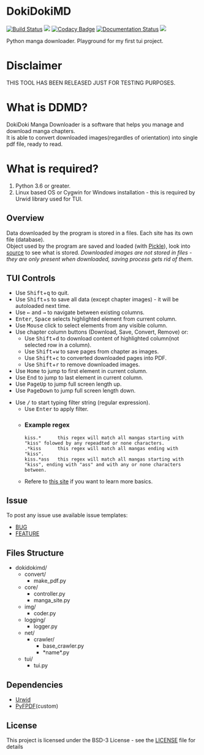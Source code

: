 # DokiDokiMD
[![Build Status](https://travis-ci.org/Konrad-Ziarko/DokiDokiMD.svg?branch=master)](https://travis-ci.org/Konrad-Ziarko/DokiDokiMD)
![](https://img.shields.io/github/issues/Konrad-Ziarko/DokiDokiMD.svg)
[![Codacy Badge](https://api.codacy.com/project/badge/Grade/76fa5ed5e113414fbb2d7ae6b12d00e1)](https://app.codacy.com/app/Konrad-Ziarko/DokiDokiMD?utm_source=github.com&utm_medium=referral&utm_content=Konrad-Ziarko/DokiDokiMD&utm_campaign=Badge_Grade_Dashboard)
[![Documentation Status](https://readthedocs.org/projects/dokidokimd/badge/?version=latest)](https://dokidokimd.readthedocs.io/en/latest/?badge=latest)
![](https://img.shields.io/github/license/Konrad-Ziarko/DokiDokiMD.svg)

Python manga downloader.
Playground for my first tui project.

# Disclaimer
THIS TOOL HAS BEEN RELEASED JUST FOR TESTING PURPOSES.

# What is DDMD?
DokiDoki Manga Downloader is a software that helps you manage and download manga chapters.
<br>
It is able to convert downloaded images(regardles of orientation) into single pdf file, ready to read.

# What is required?
1. Python 3.6 or greater.
2. Linux based OS or Cygwin for Windows installation - this is required by Urwid library used for TUI.

## Overview
Data downloaded by the program is stored in a files. Each site has its own file (database).
<br>
Object used by the program are saved and loaded (with [Pickle](https://docs.python.org/3/library/pickle.html)), look into [source](dokidokimd/manga_site.py) to see what is stored.
*Downloaded images are not stored in files - they are only present when downloaded, saving process gets rid of them*.

## TUI Controls
- Use <kbd>Shift</kbd>+<kbd>q</kbd> to quit.
- Use <kbd>Shift</kbd>+<kbd>s</kbd> to save all data (except chapter images) - it will be autoloaded next time.
- Use <kbd>←</kbd> and <kbd>→</kbd> to navigate between existing columns.
- <kbd>Enter</kbd>, <kbd>Space</kbd> selects highlighted element from current column.
- Use <kbd>Mouse</kbd> click to select elements from any visible column.
- Use chapter column buttons (Download, Save, Convert, Remove) or:
    - Use <kbd>Shift</kbd>+<kbd>d</kbd> to download content of highlighted column(not selected row in a column).
    - Use <kbd>Shift</kbd>+<kbd>w</kbd> to save pages from chapter as images.
    - Use <kbd>Shift</kbd>+<kbd>c</kbd> to converted downloaded pages into PDF.
    - Use <kbd>Shift</kbd>+<kbd>r</kbd> to remove downloaded images.
- Use <kbd>Home</kbd> to jump to first element in current column.
- Use <kbd>End</kbd> to jump to last element in current column.
- Use <kbd>PageUp</kbd> to jump full screen length up.
- Use <kbd>PageDown</kbd> to jump full screen length down.

+ Use <kbd>/</kbd> to start typing filter string (regular expression).
  - Use <kbd>Enter</kbd> to apply filter.
  - ### Example regex
    ```
    kiss.*      this regex will match all mangas starting with "kiss" folowed by any repeadted or none characters.
    .*kiss      this regex will match all mangas ending with "kiss".
    kiss.*ass   this regex will match all mangas starting with "kiss", ending with "ass" and with any or none characters between.
    ```
  - Refere to [this site](https://regex101.com/) if you want to learn more basics.
  
## Issue
To post any issue use available issue templates:
- [BUG](.github/ISSUE_TEMPLATE/bug_report.md)
- [FEATURE](.github/ISSUE_TEMPLATE/feature_request.md)

## Files Structure
- dokidokimd/
  - convert/
    - make_pdf.py
  - core/
    - controller.py
    - manga_site.py
  - img/
    - coder.py
  - logging/
    - logger.py
  - net/
    - crawler/
      - base_crawler.py
      - \*name\*.py
  - tui/
    - tui.py

## Dependencies
- [Urwid](https://github.com/urwid/urwid)
- [PyFPDF](https://github.com/reingart/pyfpdf)(custom)

## License
This project is licensed under the BSD-3 License - see the [LICENSE](LICENSE) file for details
